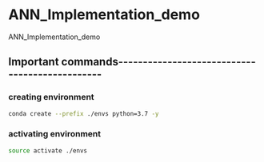 # ANN_Implementation_demo
ANN_Implementation_demo

## Important commands-----------------------------------------------

### creating environment
``` bash
conda create --prefix ./envs python=3.7 -y
```

### activating environment
```bash
source activate ./envs
```
